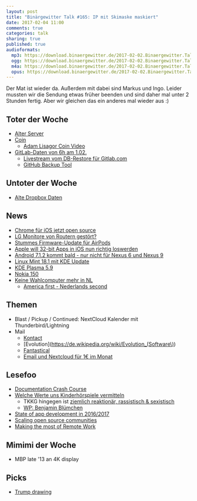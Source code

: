 ```yaml
---
layout: post
title: "Binärgewitter Talk #165: IP mit Skimaske maskiert"
date: 2017-02-04 11:00
comments: true
categories: talk
sharing: true
published: true
audioformats:
  mp3: https://download.binaergewitter.de/2017-02-02.Binaergewitter.Talk.165.mp3
  ogg: https://download.binaergewitter.de/2017-02-02.Binaergewitter.Talk.165.ogg
  m4a: https://download.binaergewitter.de/2017-02-02.Binaergewitter.Talk.165.m4a
  opus: https://download.binaergewitter.de/2017-02-02.Binaergewitter.Talk.165.opus
---
```

Der Mat ist wieder da. Außerdem mit dabei sind Markus und Ingo. Leider mussten wir die Sendung etwas früher beenden und sind daher mal unter 2
Stunden fertig. Aber wir gleichen das ein anderes mal wieder aus :)

## Toter der Woche
- [Alter Server](http://derstandard.at/2000051836026/Nach-24-Jahren-Dienstaeltester-Server-der-Welt-soll-abgeschaltet-werden)
- [Coin](http://www.macrumors.com/2017/02/01/coin-shutdown-services-february-28/)
   * [Adam Lisagor Coin Video](https://www.youtube.com/watch?v=w9Sx34swEG0)
- [GitLab-Daten von 6h am 1.02.](https://about.gitlab.com/2017/02/01/gitlab-dot-com-database-incident/)
    * [Livestream vom DB-Restore für Gitlab.com](https://twitter.com/steipete/status/826780140420087808)
    * [GitHub Backup Tool](https://github.com/joeyh/github-backup)

## Untoter der Woche
- [Alte Dropbox Daten](https://www.mobilegeeks.de/news/dropbox-geloeschte-dateien-nach-jahren-wieder-da/)


## News
- [Chrome für iOS jetzt open source](https://blog.chromium.org/2017/01/open-sourcing-chrome-on-ios.html)
- [LG Monitore von Routern gestört?](https://www.computerbase.de/2017-01/lg-ultrafine-5k-router-problem/)
- [Stummes Firmware-Update für AirPods](http://www.macrumors.com/2017/02/01/apple-quietly-updates-airpods/)
- [Apple will 32-bit Apps in iOS nun richtig loswerden](http://www.macrumors.com/2017/01/31/32-bit-apps-wont-work-on-future-ios-versions/)
- [Android 7.1.2 kommt bald - nur nicht für Nexus 6 und Nexus 9](
https://arstechnica.com/gadgets/2017/01/google-launches-android-7-1-2-beta-for-pixel-and-nexus-devices/)
- [Linux Mint 18.1 mit KDE Update](http://www.linux-magazin.de/content/view/full/109028)
- [KDE Plasma 5.9](https://dot.kde.org/2017/01/31/plasma-59-kicks-2017-style)
- [Nokia 150](https://www.mobilegeeks.de/artikel/nokia-150/)
- [Keine Wahlcomputer mehr in NL](https://www.heise.de/newsticker/meldung/Niederlande-Wahl-Keine-Wahlcomputer-aus-Angst-vor-Hacks-3615077.html)
    * [America first - Nederlands second](https://www.youtube.com/watch?v=ELD2AwFN9Nc)

## Themen
- Blast / Pickup / Continued: NextCloud Kalender mit Thunderbird/Lightning
- Mail
    * [Kontact](https://userbase.kde.org/Kontact)
    * [Evolution](https://de.wikipedia.org/wiki/Evolution_(Software\))
    * [Fantastical](https://geo.itunes.apple.com/de/app/fantastical-2-kalender-und/id975937182?mt=12&at=1l3vtbq)
    * [Email und Nextcloud für 1€ im Monat](https://www.jit-creatives.de/mail)

## Lesefoo
- [Documentation Crash Course](https://hackernoon.com/a-documentation-crash-course-45006a85c15c?gi=460c8c85cd2)
- [Welche Werte uns Kinderhörspiele vermitteln](http://ze.tt/bibi-pipi-benjamin-welche-werte-kinderhoerspiele-uns-vermittelt-haben/)
  - TKKG hingegen ist [ziemlich reaktionär, rassistisch & sexistisch](http://www.kontextwochenzeitung.de/kultur/83/rassismus-im-kinderzimmer-926.html)
  - [WP: Benjamin Blümchen](https://de.wikipedia.org/wiki/Benjamin_Bl%C3%BCmchen)
- [State of app development in 2016/2017](http://blog.bitrise.io/2017/01/27/state-of-app-development-in-2016.html)
- [Scaling open source communities](https://krausefx.com/blog/scaling-open-source-communities)
- [Making the most of Remote Work](https://pspdfkit.com/blog/2017/remote-work/)

## Mimimi der Woche

- MBP late '13 an 4K display

## Picks
- [Trump drawing](https://twitter.com/trumpdrawing)


